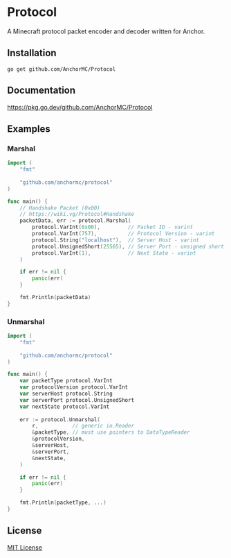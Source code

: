 # Protocol
A Minecraft protocol packet encoder and decoder written for Anchor.

## Installation
```
go get github.com/AnchorMC/Protocol
```

## Documentation
https://pkg.go.dev/github.com/AnchorMC/Protocol

## Examples

### Marshal

```go
import (
    "fmt"
    
    "github.com/anchormc/protocol"
)

func main() {
    // Handshake Packet (0x00)
    // https://wiki.vg/Protocol#Handshake
    packetData, err := protocol.Marshal(
        protocol.VarInt(0x00),         // Packet ID - varint
        protocol.VarInt(757),          // Protocol Version - varint
        protocol.String("localhost"),  // Server Host - varint
        protocol.UnsignedShort(25565), // Server Port - unsigned short
        protocol.VarInt(1),            // Next State - varint
    )

    if err != nil {
        panic(err)
    }

    fmt.Println(packetData)
}
```

### Unmarshal

```go
import (
    "fmt"
    
    "github.com/anchormc/protocol"
)

func main() {
    var packetType protocol.VarInt
    var protocolVersion protocol.VarInt
    var serverHost protocol.String
    var serverPort protocol.UnsignedShort
    var nextState protocol.VarInt
    
    err := protocol.Unmarshal(
        r,           // generic io.Reader
        &packetType, // must use pointers to DataTypeReader
        &protocolVersion,
        &serverHost,
        &serverPort,
        &nextState,
    )

    if err != nil {
        panic(err)
    }

    fmt.Println(packetType, ...)
}
```

## License
[MIT License](https://github.com/AnchorMC/Protocol/blob/main/LICENSE)